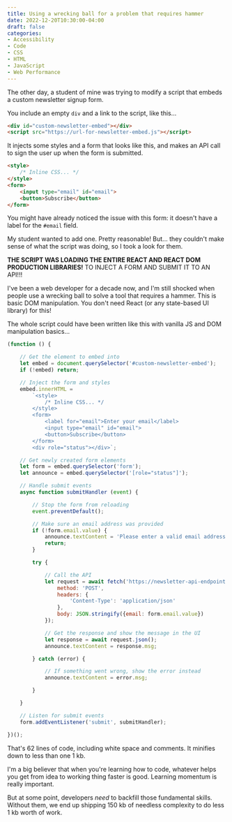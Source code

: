 ```yaml
---
title: Using a wrecking ball for a problem that requires hammer
date: 2022-12-20T10:30:00-04:00
draft: false
categories:
- Accessibility
- Code
- CSS
- HTML
- JavaScript
- Web Performance
---
```


The other day, a student of mine was trying to modify a script that embeds a custom newsletter signup form.

You include an empty `div` and a link to the script, like this...

```html
<div id="custom-newsletter-embed"></div>
<script src="https://url-for-newsletter-embed.js"></script>
```

It injects some styles and a form that looks like this, and makes an API call to sign the user up when the form is submitted.

```html
<style>
	/* Inline CSS... */
</style>
<form>
	<input type="email" id="email">
	<button>Subscribe</button>
</form>
```

You might have already noticed the issue with this form: it doesn't have a label for the `#email` field. 

My student wanted to add one. Pretty reasonable! But... they couldn't make sense of what the script was doing, so I took a look for them.

**THE SCRIPT WAS LOADING THE ENTIRE REACT AND REACT DOM PRODUCTION LIBRARIES!** TO INJECT A FORM AND SUBMIT IT TO AN API!!!

I've been a web developer for a decade now, and I'm still shocked when people use a wrecking ball to solve a tool that requires a hammer. This is basic DOM manipulation. You don't need React (or any state-based UI library) for this!

The whole script could have been written like this with vanilla JS and DOM manipulation basics...

```js
(function () {

	// Get the element to embed into
	let embed = document.querySelector('#custom-newsletter-embed');
	if (!embed) return;

	// Inject the form and styles
	embed.innerHTML =
		`<style>
			/* Inline CSS... */
		</style>
		<form>
			<label for="email">Enter your email</label>
			<input type="email" id="email">
			<button>Subscribe</button>
		</form>
		<div role="status"></div>`;

	// Get newly created form elements
	let form = embed.querySelector('form');
	let announce = embed.querySelector('[role="status"]');

	// Handle submit events
	async function submitHandler (event) {

		// Stop the form from reloading
		event.preventDefault();

		// Make sure an email address was provided
		if (!form.email.value) {
			announce.textContent = 'Please enter a valid email address.';
			return;
		}

		try {

			// Call the API
			let request = await fetch('https://newsletter-api-endpoint.com', {
				method: 'POST',
				headers: {
					'Content-Type': 'application/json'
				},
				body: JSON.stringify({email: form.email.value})
			});

			// Get the response and show the message in the UI
			let response = await request.json();
			announce.textContent = response.msg;

		} catch (error) {

			// If something went wrong, show the error instead
			announce.textContent = error.msg;

		}

	}

	// Listen for submit events
	form.addEventListener('submit', submitHandler);

})();
```

That's 62 lines of code, including white space and comments. It minifies down to less than one 1 kb.

I'm a big believer that when you're learning how to code, whatever helps you get from idea to working thing faster is good. Learning momentum is really important.

But at some point, developers _need_ to backfill those fundamental skills. Without them, we end up shipping 150 kb of needless complexity to do less 1 kb worth of work.